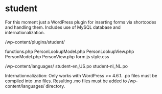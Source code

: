 # student
For this moment just a WordPress plugin for inserting forms via shortcodes and handling them.
Includes use of MySQL database and internationalization.

/wp-content/plugins/student/

  functions.php
  PersonLookupModel.php
  PersonLookupView.php
  PersonModel.php
  PersonView.php
  form.js
  style.css

/wp-content/languages/
  student-en_US.po
  student-nl_NL.po

Internationnalization:
Only works with WordPress >= 4.6.1. .po files must be compiled into .mo files. 
Resulting .mo files must be added to /wp-content/languages/ directory.
